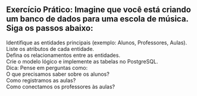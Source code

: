 ## Exercício Prático: Imagine que você está criando um banco de dados para uma escola de música. Siga os passos abaixo:
Identifique as entidades principais (exemplo: Alunos, Professores, Aulas).<br>
Liste os atributos de cada entidade.<br>
Defina os relacionamentos entre as entidades.<br>
Crie o modelo lógico e implemente as tabelas no PostgreSQL.<br>
Dica: Pense em perguntas como:<br>
O que precisamos saber sobre os alunos?<br>
Como registramos as aulas?<br>
Como conectamos os professores às aulas?
